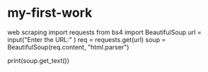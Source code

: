 # my-first-work
web scraping 
import requests
from bs4 import BeautifulSoup
url = input("Enter the URL:"  )
req = requests.get(url)
soup = BeautifulSoup(req.content, "html.parser")


print(soup.get_text())
